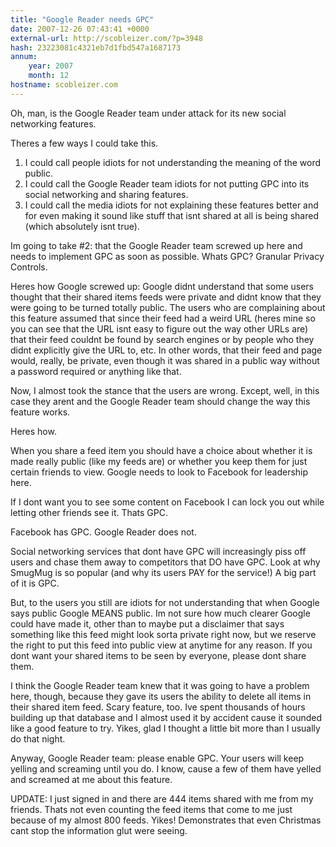 ```yaml
---
title: "Google Reader needs GPC"
date: 2007-12-26 07:43:41 +0000
external-url: http://scobleizer.com/?p=3948
hash: 23223081c4321eb7d1fbd547a1687173
annum:
    year: 2007
    month: 12
hostname: scobleizer.com
---
```


Oh, man, is the Google Reader team under attack for its new social networking features.

Theres a few ways I could take this. 

1. I could call people idiots for not understanding the meaning of the word public.
2. I could call the Google Reader team idiots for not putting GPC into its social networking and sharing features.
3. I could call the media idiots for not explaining these features better and for even making it sound like stuff that isnt shared at all is being shared (which absolutely isnt true).

Im going to take #2: that the Google Reader team screwed up here and needs to implement GPC as soon as possible. Whats GPC? Granular Privacy Controls.

Heres how Google screwed up: Google didnt understand that some users thought that their shared items feeds were private and didnt know that they were going to be turned totally public. The users who are complaining about this feature assumed that since their feed had a weird URL (heres mine so you can see that the URL isnt easy to figure out the way other URLs are) that their feed couldnt be found by search engines or by people who they didnt explicitly give the URL to, etc. In other words, that their feed and page would, really, be private, even though it was shared in a public way without a password required or anything like that.

Now, I almost took the stance that the users are wrong. Except, well, in this case they arent and the Google Reader team should change the way this feature works.

Heres how.

When you share a feed item you should have a choice about whether it is made really public (like my feeds are) or whether you keep them for just certain friends to view. Google needs to look to Facebook for leadership here.

If I dont want you to see some content on Facebook I can lock you out while letting other friends see it. Thats GPC.

Facebook has GPC. Google Reader does not.

Social networking services that dont have GPC will increasingly piss off users and chase them away to competitors that DO have GPC. Look at why SmugMug is so popular (and why its users PAY for the service!) A big part of it is GPC.

But, to the users you still are idiots for not understanding that when Google says public Google MEANS public. Im not sure how much clearer Google could have made it, other than to maybe put a disclaimer that says something like this feed might look sorta private right now, but we reserve the right to put this feed into public view at anytime for any reason. If you dont want your shared items to be seen by everyone, please dont share them.

I think the Google Reader team knew that it was going to have a problem here, though, because they gave its users the ability to delete all items in their shared item feed. Scary feature, too. Ive spent thousands of hours building up that database and I almost used it by accident cause it sounded like a good feature to try. Yikes, glad I thought a little bit more than I usually do that night.

Anyway, Google Reader team: please enable GPC. Your users will keep yelling and screaming until you do. I know, cause a few of them have yelled and screamed at me about this feature.

UPDATE: I just signed in and there are 444 items shared with me from my friends. Thats not even counting the feed items that come to me just because of my almost 800 feeds. Yikes! Demonstrates that even Christmas cant stop the information glut were seeing.
